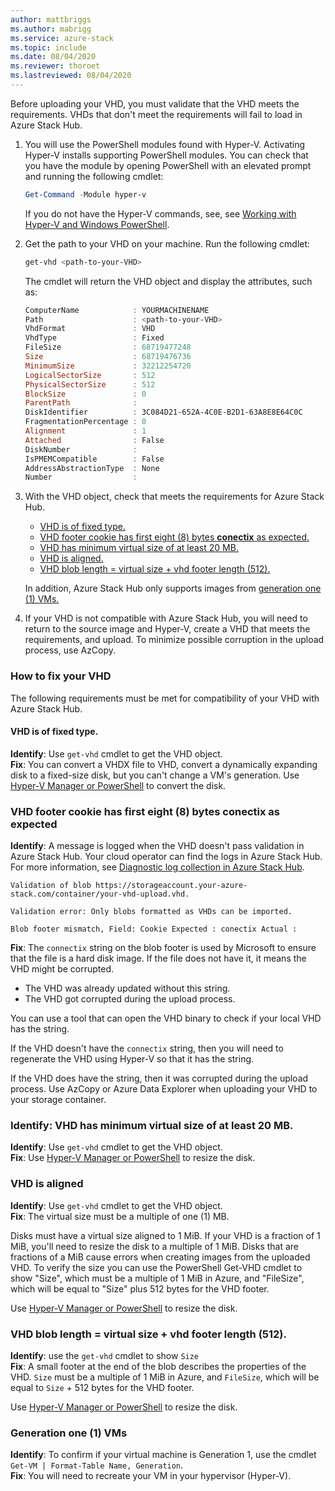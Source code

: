 ```yaml
---
author: mattbriggs
ms.author: mabrigg
ms.service: azure-stack
ms.topic: include
ms.date: 08/04/2020
ms.reviewer: thoroet
ms.lastreviewed: 08/04/2020
---
```


Before uploading your VHD, you must validate that the VHD meets the requirements. VHDs that don't meet the requirements will fail to load in Azure Stack Hub.

1. You will use the PowerShell modules found with Hyper-V. Activating Hyper-V installs supporting PowerShell modules. You can check that you have the module by opening PowerShell with an elevated prompt and running the following cmdlet:

    ```powershell  
    Get-Command -Module hyper-v
    ```

    If you do not have the Hyper-V commands, see, see [Working with Hyper-V and Windows PowerShell](https://docs.microsoft.com/virtualization/hyper-v-on-windows/quick-start/try-hyper-v-powershell). 

2. Get the path to your VHD on your machine. Run the following cmdlet:

    ```powershell  
    get-vhd <path-to-your-VHD>
    ```

    The cmdlet will return the VHD object and display the attributes, such as:
    
    ```powershell  
    ComputerName            : YOURMACHINENAME
    Path                    : <path-to-your-VHD>
    VhdFormat               : VHD
    VhdType                 : Fixed
    FileSize                : 68719477248
    Size                    : 68719476736
    MinimumSize             : 32212254720
    LogicalSectorSize       : 512
    PhysicalSectorSize      : 512
    BlockSize               : 0
    ParentPath              :
    DiskIdentifier          : 3C084D21-652A-4C0E-B2D1-63A8E8E64C0C
    FragmentationPercentage : 0
    Alignment               : 1
    Attached                : False
    DiskNumber              :
    IsPMEMCompatible        : False
    AddressAbstractionType  : None
    Number                  :
    ```

3. With the VHD object, check that meets the requirements for Azure Stack Hub.
    - [VHD is of fixed type.]()
    - [VHD footer cookie has first eight (8) bytes **conectix** as expected.]()
    - [VHD has minimum virtual size of at least 20 MB.]()
    - [VHD is aligned.]()
    - [VHD blob length = virtual size + vhd footer length (512).]() 
    
    In addition, Azure Stack Hub only supports images from [generation one (1) VMs.]()

4. If your VHD is not compatible with Azure Stack Hub, you will need to return to the source image and Hyper-V, create a VHD that meets the requirements, and upload. To minimize possible corruption in the upload process, use AzCopy.

### How to fix your VHD

The following requirements must be met for compatibility of your VHD with Azure Stack Hub.

#### VHD is of fixed type.
**Identify**: Use `get-vhd` cmdlet to get the VHD object.  
**Fix**: You can convert a VHDX file to VHD, convert a dynamically expanding disk to a fixed-size disk, but you can't change a VM's generation.
Use [Hyper-V Manager or PowerShell](/azure/virtual-machines/windows/prepare-for-upload-vhd-image#use-hyper-v-manager-to-convert-the-disk) to convert the disk.

### VHD footer cookie has first eight (8) bytes conectix as expected
**Identify**: A message is logged when the VHD doesn't pass validation in Azure Stack Hub. Your cloud operator can find the logs in Azure Stack Hub. For more information, see [Diagnostic log collection in Azure Stack Hub](/azure-stack/operator/azure-stack-diagnostic-log-collection-overview).

```text  
Validation of blob https://storageaccount.your-azure-stack.com/container/your-vhd-upload.vhd.

Validation error: Only blobs formatted as VHDs can be imported.

Blob footer mismatch, Field: Cookie Expected : conectix Actual :
```
**Fix**: The `connectix` string on the blob footer is used by Microsoft to ensure that the file is a hard disk image. If the file does not have it, it means the VHD might be corrupted.

- The VHD was already updated without this string.
- The VHD got corrupted during the upload process.

You can use a tool that can open the VHD binary to check if your local VHD has the string.

If the VHD doesn't have the `connectix` string, then you will need to regenerate the VHD using Hyper-V so that it has the string.

If the VHD does have the string, then it was corrupted during the upload process. Use AzCopy or Azure Data Explorer when uploading your VHD to your storage container.

### **Identify**: VHD has minimum virtual size of at least 20 MB.
**Identify**: Use `get-vhd` cmdlet to get the VHD object.  
**Fix**: Use [Hyper-V Manager or PowerShell](/azure/virtual-machines/windows/prepare-for-upload-vhd-image#use-hyper-v-manager-to-resize-the-disk) to resize the disk. 

### VHD is aligned
**Identify**: Use `get-vhd` cmdlet to get the VHD object.  
**Fix**: The virtual size must be a multiple of one (1) MB. 

Disks must have a virtual size aligned to 1 MiB. If your VHD is a fraction of 1 MiB, you'll need to resize the disk to a multiple of 1 MiB. Disks that are fractions of a MiB cause errors when creating images from the uploaded VHD. 
To verify the size you can use the PowerShell Get-VHD cmdlet to show "Size", which must be a multiple of 1 MiB in Azure, and "FileSize", which will be equal to "Size" plus 512 bytes for the VHD footer.

Use [Hyper-V Manager or PowerShell](/azure/virtual-machines/windows/prepare-for-upload-vhd-image#use-hyper-v-manager-to-resize-the-disk) to resize the disk. 


### VHD blob length = virtual size + vhd footer length (512). 
**Identify**: use the `get-vhd` cmdlet to show `Size`   
**Fix**: A small footer at the end of the blob describes the properties of the VHD. `Size` must be a multiple of 1 MiB in Azure, and `FileSize`, which will be equal to `Size` + 512 bytes for the VHD footer.

Use [Hyper-V Manager or PowerShell](/azure/virtual-machines/windows/prepare-for-upload-vhd-image#use-hyper-v-manager-to-resize-the-disk) to resize the disk. 

### Generation one (1) VMs
**Identify**: To confirm if your virtual machine is Generation 1, use the cmdlet `Get-VM | Format-Table Name, Generation`.  
**Fix**: You will need to recreate your VM in your hypervisor (Hyper-V).